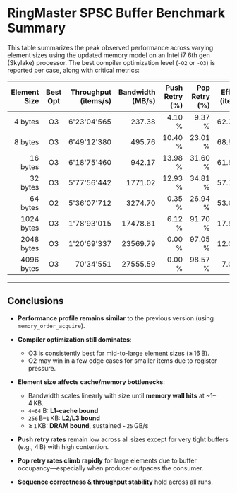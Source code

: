 # RingMaster SPSC Buffer Benchmark Summary

This table summarizes the peak observed performance across varying element sizes using the updated memory model on an Intel i7 6th gen (Skylake) processor. The best compiler optimization level (`-O2` or `-O3`) is reported per case, along with critical metrics:

| Element Size | Best Opt | Throughput<br>(items/s) | Bandwidth<br>(MB/s) | Push Retry<br>(%) | Pop Retry<br>(%) | Efficiency<br>(items/μs) |
| -----------: | :------: | ----------------------: | ------------------: | ----------------: | ---------------: | -----------------------: |
|      4 bytes |    O3    |             6'23'04'565 |              237.38 |            4.10 % |           9.37 % |                62.304565 |
|      8 bytes |    O3    |             6'49'12'380 |              495.76 |           10.40 % |          23.01 % |                68.912380 |
|     16 bytes |    O3    |             6'18'75'460 |              942.17 |           13.98 % |          31.60 % |                61.875460 |
|     32 bytes |    O3    |             5'77'56'442 |             1771.02 |           12.93 % |          34.81 % |                57.756442 |
|     64 bytes |    O2    |             5'36'07'712 |             3274.70 |            0.35 % |          26.94 % |                53.607712 |
|   1024 bytes |    O3    |             1'78'93'015 |            17478.61 |            6.12 % |          91.70 % |                17.893015 |
|   2048 bytes |    O3    |             1'20'69'337 |            23569.79 |            0.00 % |          97.05 % |                12.069337 |
|   4096 bytes |    O3    |               70'34'551 |            27555.59 |            0.00 % |          98.57 % |                 7.034551 |

---

## Conclusions

* **Performance profile remains similar** to the previous version (using `memory_order_acquire`).

* **Compiler optimization still dominates**:

  * O3 is consistently best for mid-to-large element sizes (≥ 16 B).
  * O2 may win in a few edge cases for smaller items due to register pressure.
* **Element size affects cache/memory bottlenecks**:

  * Bandwidth scales linearly with size until **memory wall hits** at \~1–4 KB.
  * `4`–`64` B: **L1-cache bound**
  * `256` B–`1` KB: **L2/L3 bound**
  * ≥ `1` KB: **DRAM bound**, sustained \~`25` GB/s
* **Push retry rates** remain low across all sizes except for very tight buffers (e.g., 4 B) with high contention.
* **Pop retry rates climb rapidly** for large elements due to buffer occupancy—especially when producer outpaces the consumer.
* **Sequence correctness & throughput stability** hold across all runs.


